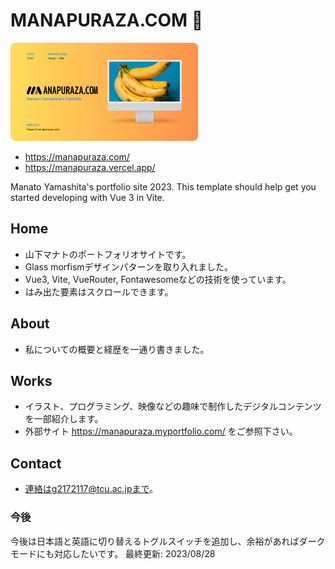 # MANAPURAZA.COM &#x1F34C;

<img src="./public/ogp.png" alt="OGP image" width="300" style="border-radius:8px;">

* https://manapuraza.com/
* https://manapuraza.vercel.app/

Manato Yamashita's portfolio site 2023.
This template should help get you started developing with Vue 3 in Vite.

## Home
* 山下マナトのポートフォリオサイトです。
* Glass morfismデザインパターンを取り入れました。
* Vue3, Vite, VueRouter, Fontawesomeなどの技術を使っています。
* はみ出た要素はスクロールできます。

## About
* 私についての概要と経歴を一通り書きました。

## Works
* イラスト、プログラミング、映像などの趣味で制作したデジタルコンテンツを一部紹介します。
* 外部サイト https://manapuraza.myportfolio.com/ をご参照下さい。

## Contact
* 連絡はg2172117@tcu.ac.jpまで。

### 今後
今後は日本語と英語に切り替えるトグルスイッチを追加し、余裕があればダークモードにも対応したいです。
最終更新: 2023/08/28
